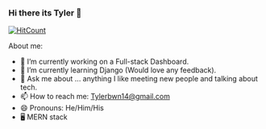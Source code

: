 ### Hi there its Tyler 👋
[![HitCount](http://hits.dwyl.com/Tylerbrown1/Tylerbrown1.svg)](http://hits.dwyl.com/Tylerbrown1/Tylerbrown1)



About me:

- 🔭 I’m currently working on a Full-stack Dashboard. 
- 🌱 I’m currently learning Django (Would love any feedback). 
- 💬 Ask me about ... anything I like meeting new people and talking about tech. 
- 📫 How to reach me: Tylerbwn14@gmail.com
- 😄 Pronouns: He/Him/His
- 🖥️ MERN stack  



